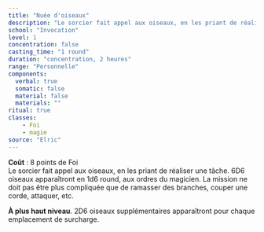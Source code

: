 ```yaml
---
title: "Nuée d'oiseaux"
description: "Le sorcier fait appel aux oiseaux, en les priant de réaliser une tâche."
school: "Invocation"
level: 1
concentration: false
casting_time: "1 round"
duration: "concentration, 2 heures"
range: "Personnelle"
components:
  verbal: true
  somatic: false
  material: false
  materials: ""
ritual: true
classes:
    - Foi
    - magie
source: "Elric"
---
```

**Coût** : 8 points de Foi  
Le sorcier fait appel aux oiseaux, en les priant de réaliser une tâche. 6D6 oiseaux apparaîtront en 1d6 round, aux ordres du magicien. La mission ne doit pas être plus compliquée que de ramasser des branches, couper une corde, attaquer, etc.   

**À plus haut niveau**. 2D6 oiseaux supplémentaires apparaîtront pour chaque emplacement de surcharge.   
